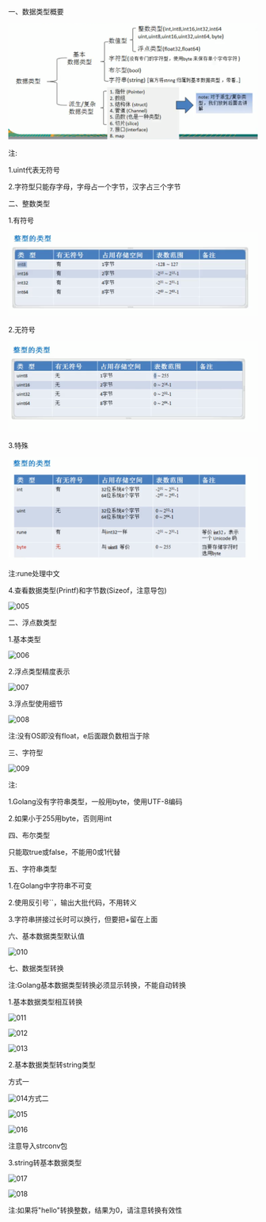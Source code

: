 一、数据类型概要

![001](001.png)

注:

1.uint代表无符号

2.字符型只能存字母，字母占一个字节，汉字占三个字节

二、整数类型

1.有符号

![002](002.png)

2.无符号

![003](003.png)

3.特殊

![004](004.png)

注:rune处理中文

4.查看数据类型(Printf)和字节数(Sizeof，注意导包)

![005](D:\Golang_Notes\Golang变量与数据类型\Golang数据类型\005.png)

二、浮点数类型

1.基本类型

![006](D:\Golang_Notes\Golang变量与数据类型\Golang数据类型\006.png)

2.浮点类型精度表示

![007](D:\Golang_Notes\Golang变量与数据类型\Golang数据类型\007.png)

3.浮点型使用细节

![008](D:\Golang_Notes\Golang变量与数据类型\Golang数据类型\008.png)

注:没有OS即没有float，e后面跟负数相当于除

三、字符型

![009](D:\Golang_Notes\Golang变量与数据类型\Golang数据类型\009.png)

注:

1.Golang没有字符串类型，一般用byte，使用UTF-8编码

2.如果小于255用byte，否则用int

四、布尔类型

只能取true或false，不能用0或1代替

五、字符串类型

1.在Golang中字符串不可变

2.使用反引号``，输出大批代码，不用转义

3.字符串拼接过长时可以换行，但要把+留在上面

六、基本数据类型默认值

![010](D:\Golang_Notes\Golang变量与数据类型\Golang数据类型\010.png)

七、数据类型转换

注:Golang基本数据类型转换必须显示转换，不能自动转换

1.基本数据类型相互转换

![011](D:\Golang_Notes\Golang变量与数据类型\Golang数据类型\011.png)

![012](D:\Golang_Notes\Golang变量与数据类型\Golang数据类型\012.png)

![013](D:\Golang_Notes\Golang变量与数据类型\Golang数据类型\013.png)

2.基本数据类型转string类型

方式一

![014](D:\Golang_Notes\Golang变量与数据类型\Golang数据类型\014.png)方式二

![015](D:\Golang_Notes\Golang变量与数据类型\Golang数据类型\015.png)

![016](D:\Golang_Notes\Golang变量与数据类型\Golang数据类型\016.png)

注意导入strconv包

3.string转基本数据类型

![017](D:\Golang_Notes\Golang变量与数据类型\Golang数据类型\017.png)

![018](D:\Golang_Notes\Golang变量与数据类型\Golang数据类型\018.png)

注:如果将"hello"转换整数，结果为0，请注意转换有效性
